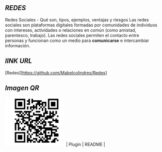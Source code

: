 ## _REDES_
Redes Sociales - Qué son, tipos, ejemplos, ventajas y riesgos
Las redes sociales son plataformas digitales formadas por comunidades de individuos con intereses, actividades o relaciones en común (como amistad, parentesco, trabajo). Las redes sociales permiten el contacto entre personas y funcionan como un medio para **comunicarse** e intercambiar información.
## _lINK URL_
[Redes][https://github.com/Mabelcolindres/Redes]
## _Imagen QR_
![Alt text](qr-proyecto.jpg "REDES")
| Plugin | README |
